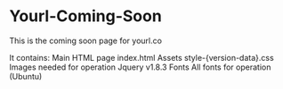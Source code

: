 Yourl-Coming-Soon
=================
This is the coming soon page for yourl.co

It contains:
  Main HTML page
    index.html
  Assets
    style-{version-data}.css
    Images needed for operation
    Jquery v1.8.3
  Fonts
    All fonts for operation (Ubuntu)
